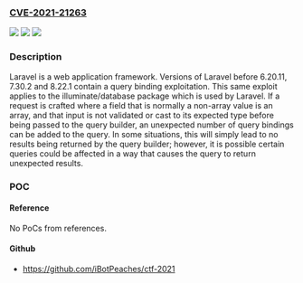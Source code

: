 ### [CVE-2021-21263](https://cve.mitre.org/cgi-bin/cvename.cgi?name=CVE-2021-21263)
![](https://img.shields.io/static/v1?label=Product&message=framework&color=blue)
![](https://img.shields.io/static/v1?label=Version&message=n%2Fa&color=blue)
![](https://img.shields.io/static/v1?label=Vulnerability&message=CWE-74%3A%20Improper%20Neutralization%20of%20Special%20Elements%20in%20Output%20Used%20by%20a%20Downstream%20Component%20('Injection')&color=brighgreen)

### Description

Laravel is a web application framework. Versions of Laravel before 6.20.11, 7.30.2 and 8.22.1 contain a query binding exploitation. This same exploit applies to the illuminate/database package which is used by Laravel. If a request is crafted where a field that is normally a non-array value is an array, and that input is not validated or cast to its expected type before being passed to the query builder, an unexpected number of query bindings can be added to the query. In some situations, this will simply lead to no results being returned by the query builder; however, it is possible certain queries could be affected in a way that causes the query to return unexpected results.

### POC

#### Reference
No PoCs from references.

#### Github
- https://github.com/iBotPeaches/ctf-2021

